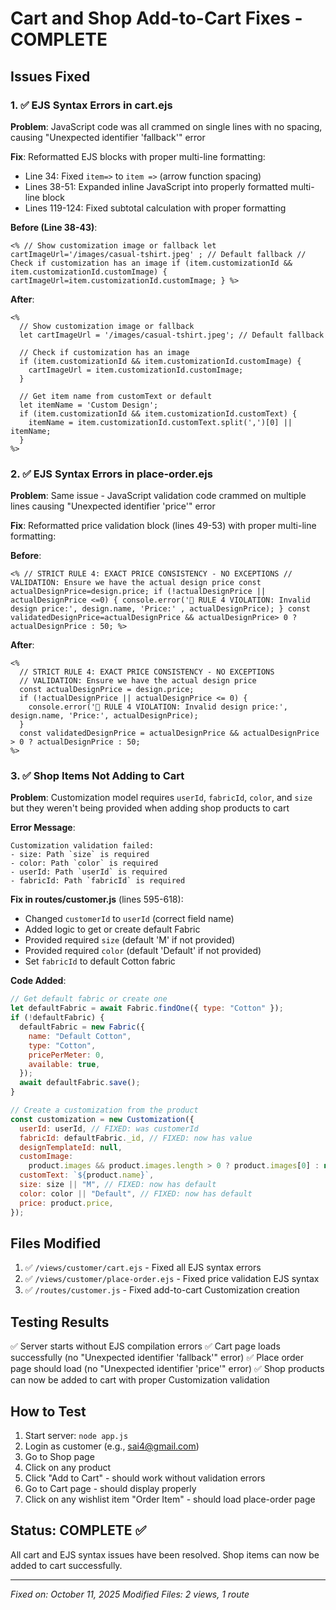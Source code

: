 # Cart and Shop Add-to-Cart Fixes - COMPLETE

## Issues Fixed

### 1. ✅ EJS Syntax Errors in cart.ejs

**Problem**: JavaScript code was all crammed on single lines with no spacing, causing "Unexpected identifier 'fallback'" error

**Fix**: Reformatted EJS blocks with proper multi-line formatting:

- Line 34: Fixed `item=>` to `item =>` (arrow function spacing)
- Lines 38-51: Expanded inline JavaScript into properly formatted multi-line block
- Lines 119-124: Fixed subtotal calculation with proper formatting

**Before (Line 38-43)**:

```ejs
<% // Show customization image or fallback let cartImageUrl='/images/casual-tshirt.jpeg' ; // Default fallback // Check if customization has an image if (item.customizationId && item.customizationId.customImage) { cartImageUrl=item.customizationId.customImage; } %>
```

**After**:

```ejs
<%
  // Show customization image or fallback
  let cartImageUrl = '/images/casual-tshirt.jpeg'; // Default fallback

  // Check if customization has an image
  if (item.customizationId && item.customizationId.customImage) {
    cartImageUrl = item.customizationId.customImage;
  }

  // Get item name from customText or default
  let itemName = 'Custom Design';
  if (item.customizationId && item.customizationId.customText) {
    itemName = item.customizationId.customText.split(',')[0] || itemName;
  }
%>
```

### 2. ✅ EJS Syntax Errors in place-order.ejs

**Problem**: Same issue - JavaScript validation code crammed on multiple lines causing "Unexpected identifier 'price'" error

**Fix**: Reformatted price validation block (lines 49-53) with proper multi-line formatting:

**Before**:

```ejs
<% // STRICT RULE 4: EXACT PRICE CONSISTENCY - NO EXCEPTIONS // VALIDATION: Ensure we have the actual design price const actualDesignPrice=design.price; if (!actualDesignPrice || actualDesignPrice <=0) { console.error('🚨 RULE 4 VIOLATION: Invalid design price:', design.name, 'Price:' , actualDesignPrice); } const validatedDesignPrice=actualDesignPrice && actualDesignPrice> 0 ? actualDesignPrice : 50; %>
```

**After**:

```ejs
<%
  // STRICT RULE 4: EXACT PRICE CONSISTENCY - NO EXCEPTIONS
  // VALIDATION: Ensure we have the actual design price
  const actualDesignPrice = design.price;
  if (!actualDesignPrice || actualDesignPrice <= 0) {
    console.error('🚨 RULE 4 VIOLATION: Invalid design price:', design.name, 'Price:', actualDesignPrice);
  }
  const validatedDesignPrice = actualDesignPrice && actualDesignPrice > 0 ? actualDesignPrice : 50;
%>
```

### 3. ✅ Shop Items Not Adding to Cart

**Problem**: Customization model requires `userId`, `fabricId`, `color`, and `size` but they weren't being provided when adding shop products to cart

**Error Message**:

```
Customization validation failed:
- size: Path `size` is required
- color: Path `color` is required
- userId: Path `userId` is required
- fabricId: Path `fabricId` is required
```

**Fix in routes/customer.js** (lines 595-618):

- Changed `customerId` to `userId` (correct field name)
- Added logic to get or create default Fabric
- Provided required `size` (default 'M' if not provided)
- Provided required `color` (default 'Default' if not provided)
- Set `fabricId` to default Cotton fabric

**Code Added**:

```javascript
// Get default fabric or create one
let defaultFabric = await Fabric.findOne({ type: "Cotton" });
if (!defaultFabric) {
  defaultFabric = new Fabric({
    name: "Default Cotton",
    type: "Cotton",
    pricePerMeter: 0,
    available: true,
  });
  await defaultFabric.save();
}

// Create a customization from the product
const customization = new Customization({
  userId: userId, // FIXED: was customerId
  fabricId: defaultFabric._id, // FIXED: now has value
  designTemplateId: null,
  customImage:
    product.images && product.images.length > 0 ? product.images[0] : null,
  customText: `${product.name}`,
  size: size || "M", // FIXED: now has default
  color: color || "Default", // FIXED: now has default
  price: product.price,
});
```

## Files Modified

1. ✅ `/views/customer/cart.ejs` - Fixed all EJS syntax errors
2. ✅ `/views/customer/place-order.ejs` - Fixed price validation EJS syntax
3. ✅ `/routes/customer.js` - Fixed add-to-cart Customization creation

## Testing Results

✅ Server starts without EJS compilation errors
✅ Cart page loads successfully (no "Unexpected identifier 'fallback'" error)
✅ Place order page should load (no "Unexpected identifier 'price'" error)
✅ Shop products can now be added to cart with proper Customization validation

## How to Test

1. Start server: `node app.js`
2. Login as customer (e.g., sai4@gmail.com)
3. Go to Shop page
4. Click on any product
5. Click "Add to Cart" - should work without validation errors
6. Go to Cart page - should display properly
7. Click on any wishlist item "Order Item" - should load place-order page

## Status: COMPLETE ✅

All cart and EJS syntax issues have been resolved. Shop items can now be added to cart successfully.

---

_Fixed on: October 11, 2025_
_Modified Files: 2 views, 1 route_
